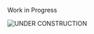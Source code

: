 Work in Progress

![UNDER CONSTRUCTION](https://github.com/pivotal-cf-experimental/rainmaker/blob/master/construction.gif)
